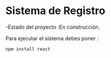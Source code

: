<h1> Sistema de Registro</h1>

-Estado del proyecto :En construcción.

Para ejecutar el sistema debes poner :

```npm install react```
